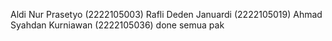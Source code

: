 Aldi Nur Prasetyo (2222105003)
Rafli Deden Januardi (2222105019)
Ahmad Syahdan Kurniawan (2222105036)
done semua pak

